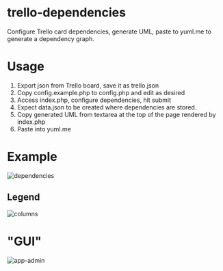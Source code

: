 # trello-dependencies
Configure Trello card dependencies, generate UML, paste to yuml.me to generate a dependency graph.

# Usage

1. Export json from Trello board, save it as trello.json
2. Copy config.example.php to config.php and edit as desired
3. Access index.php, configure dependencies, hit submit
4. Expect data.json to be created where dependencies are stored.
5. Copy generated UML from textarea at the top of the page rendered by index.php
6. Paste into yuml.me

# Example

![dependencies](https://user-images.githubusercontent.com/173229/36650084-5b6dee0c-1a6f-11e8-8c5c-0ff3da71359d.png)

## Legend

![columns](https://user-images.githubusercontent.com/173229/36650113-92f4127a-1a6f-11e8-8577-fb7b0708ff02.png)

# "GUI"

![app-admin](https://user-images.githubusercontent.com/173229/34322504-c355a240-e7f6-11e7-9b0f-a6306f7f82a2.png)
